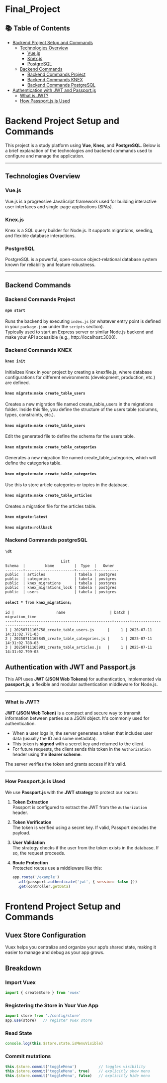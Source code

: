 # Final_Project

## 📚 Table of Contents

- [Backend Project Setup and Commands](#-backend-project-setup-and-commands)
  - [Technologies Overview](#️-technologies-overview)
    - [Vue.js](#vuejs)
    - [Knex.js](#knexjs)
    - [PostgreSQL](#postgresql)
  - [Backend Commands](#-backend-commands)
    - [Backend Commands Project](#backend-commands-project)
    - [Backend Commands KNEX](#backend-commands-knex)
    - [Backend Commands PostgreSQL](#nackend-commands-postgresql)
- [Authentication with JWT and Passport.js](#-authentication-with-jwt-and-passportjs)
  - [What is JWT?](#-what-is-jwt)
  - [How Passport.js is Used](#️-how-passportjs-is-used)


# Backend Project Setup and Commands

This project is a study platform using **Vue**, **Knex**, and **PostgreSQL**. Below is a brief explanation of the technologies and backend commands used to configure and manage the application.

---

## Technologies Overview

### Vue.js
Vue.js is a progressive JavaScript framework used for building interactive user interfaces and single-page applications (SPAs).

### Knex.js
Knex is a SQL query builder for Node.js. It supports migrations, seeding, and flexible database interactions.

### PostgreSQL
PostgreSQL is a powerful, open-source object-relational database system known for reliability and feature robustness.

---

## Backend Commands

### Backend Commands Project
#### `npm start`

Runs the backend by executing `index.js` (or whatever entry point is defined in your `package.json` under the `scripts` section).  
Typically used to start an Express server or similar Node.js backend and make your API accessible (e.g., http://localhost:3000).

### Backend Commands KNEX

#### `knex init`
Initializes Knex in your project by creating a knexfile.js, where database configurations for different environments (development, production, etc.) are defined.

#### `knex migrate:make create_table_users`
Creates a new migration file named create_table_users in the migrations folder.
Inside this file, you define the structure of the users table (columns, types, constraints, etc.).


#### `knex migrate:make create_table_users`
Edit the generated file to define the schema for the users table.

#### `knex migrate:make create_table_categories`
Generates a new migration file named create_table_categories, which will define the categories table.


#### `knex migrate:make create_table_categories`
Use this to store article categories or topics in the database.

#### `knex migrate:make create_table_articles`
Creates a migration file for the articles table.

#### `knex migrate:latest`

#### `knex migrate:rollback`

### Nackend Commands postgreSQL

#### `\dt`

                             List
    Schema  |         Name         |  Type  |   Owner
    --------+----------------------+--------+----------
    public  | articles             | tabela | postgres
    public  | categories           | tabela | postgres
    public  | knex_migrations      | tabela | postgres
    public  | knex_migrations_lock | tabela | postgres
    public  | users                | tabela | postgres


#### `select * from knex_migrations;`

    id |                   name                    | batch |       migration_time
    ----+-------------------------------------------+-------+----------------------------
    1 | 20250711165758_create_table_users.js      |     1 | 2025-07-11 14:31:02.771-03
    2 | 20250711165845_create_table_categories.js |     1 | 2025-07-11 14:31:02.788-03
    3 | 20250711165901_create_table_articles.js   |     1 | 2025-07-11 14:31:02.799-03

## Authentication with JWT and Passport.js

This API uses **JWT (JSON Web Tokens)** for authentication, implemented via **passport.js**, a flexible and modular authentication middleware for Node.js.

---

### What is JWT?

**JWT (JSON Web Token)** is a compact and secure way to transmit information between parties as a JSON object. It's commonly used for authentication.

- When a user logs in, the server generates a token that includes user data (usually the ID and some metadata).
- This token is **signed** with a secret key and returned to the client.
- For future requests, the client sends this token in the `Authorization` header using the **Bearer scheme**.


The server verifies the token and grants access if it's valid.

---

### How Passport.js is Used

We use **Passport.js** with the **JWT strategy** to protect our routes:

1. **Token Extraction**  
   Passport is configured to extract the JWT from the `Authorization` header.

2. **Token Verification**  
   The token is verified using a secret key. If valid, Passport decodes the payload.

3. **User Validation**  
   The strategy checks if the user from the token exists in the database. If so, the request proceeds.

4. **Route Protection**  
   Protected routes use a middleware like this:
   ```js
   app.route('/example')
     .all(passport.authenticate('jwt', { session: false }))
     .get(controller.getData)


# Frontend Project Setup and Commands

## Vuex Store Configuration

Vuex helps you centralize and organize your app’s shared state, making it easier to manage and debug as your app grows.

## Breakdown

### Import Vuex

```js
import { createStore } from 'vuex'
```

### Registering the Store in Your Vue App
```js
import store from './config/store'
app.use(store)   // register Vuex store
```
### Read State

```js
console.log(this.$store.state.isMenuVisible)
```

### Commit mutations
```js
this.$store.commit('toggleMenu')          // toggles visibility
this.$store.commit('toggleMenu', true)    // explicitly show menu
this.$store.commit('toggleMenu', false)   // explicitly hide menu
```